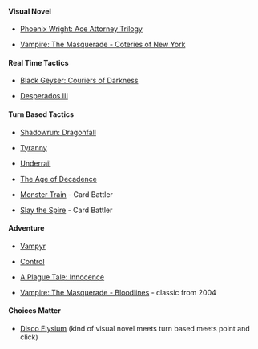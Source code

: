 #### Visual Novel

* [Phoenix Wright: Ace Attorney Trilogy](https://store.steampowered.com/app/787480/Phoenix_Wright_Ace_Attorney_Trilogy/)

* [Vampire: The Masquerade - Coteries of New York](https://store.steampowered.com/app/1096410/Vampire_The_Masquerade__Coteries_of_New_York/)

#### Real Time Tactics

* [Black Geyser: Couriers of Darkness](https://store.steampowered.com/app/1374930/Black_Geyser_Couriers_of_Darkness/)

* [Desperados III](https://store.steampowered.com/app/610370/Desperados_III/)

#### Turn Based Tactics

* [Shadowrun: Dragonfall ](https://store.steampowered.com/app/300550/Shadowrun_Dragonfall__Directors_Cut/)

* [Tyranny](https://store.steampowered.com/app/362960/Tyranny/)

* [Underrail](https://store.steampowered.com/app/250520/UnderRail/)

* [The Age of Decadence](https://store.steampowered.com/app/230070/The_Age_of_Decadence/)

* [Monster Train](https://store.steampowered.com/app/1102190/Monster_Train/) - Card Battler

* [Slay the Spire](https://store.steampowered.com/app/646570/Slay_the_Spire/) - Card Battler

#### Adventure

* [Vampyr](https://store.steampowered.com/app/427290/Vampyr/)

* [Control](https://store.steampowered.com/app/870780/Control_Ultimate_Edition/)

* [A Plague Tale: Innocence](https://store.steampowered.com/app/752590/A_Plague_Tale_Innocence/)

* [Vampire: The Masquerade - Bloodlines](https://store.steampowered.com/app/2600/Vampire_The_Masquerade__Bloodlines/) - classic from 2004

#### Choices Matter

* [Disco Elysium](https://store.steampowered.com/app/632470/Disco_Elysium__The_Final_Cut/) (kind of visual novel meets turn based meets point and click)
